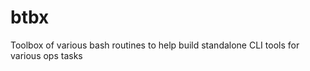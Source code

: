btbx
====

Toolbox of various bash routines to help build standalone CLI tools for various ops tasks

